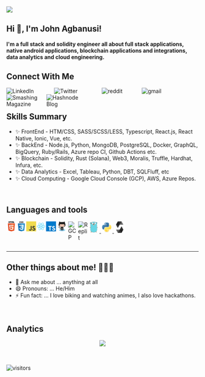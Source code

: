 <img align="center" src="https://i.imgur.com/4ASafy0.png">

## Hi 👋, I'm John Agbanusi!

#### I'm a full stack and solidity engineer all about full stack applications, native android applications, blockchain applications and integrations, data analytics and cloud engineering. 

## Connect With Me

[<img align="left" alt="LinkedIn" width="125px" src="https://img.shields.io/badge/LinkedIn-0077B5?style=for-the-badge&logo=linkedin&logoColor=white" />](https://www.linkedin.com/in/john-a-74a396b8/)
[<img align="left" alt="Twitter" width="125px" src="https://img.shields.io/badge/Twitter-00ACEE?style=for-the-badge&logo=twitter&logoColor=white" />](https://twitter.com/agbanusijohn)
[<img align="left" alt="reddit" width="105px" src="https://img.shields.io/badge/Reddit-FF4500?style=for-the-badge&logo=reddit&logoColor=white" />](https://www.reddit.com/user/Johnny_bosco)
[<img align="left" alt="gmail" width="105px" src="https://img.shields.io/badge/Gmail-D14836?style=for-the-badge&logo=gmail&logoColor=white" />](https://mail.google.com/mail/?view=cm&fs=1&tf=1&to=agbanusijohn@gmail.com)
[<img align="left" alt="Smashing Magazine" width="105px" src="https://www.inclusionhub.com/hubfs/resource%20logos/Smashing%20Magazine%20Logo.jpg" />](https://www.smashingmagazine.com/author/john-agbanusi)
[<img align="left" alt="Hashnode Blog" width="105px" src="https://cdn.hashnode.com/res/hashnode/image/upload/v1592751328987/VzrtgcQNF.jpeg" />](https://hashnode.com/@agbanusi)

<br>
<br>

## Skills Summary
- ✨ FrontEnd - HTM/CSS, SASS/SCSS/LESS, Typescript, React.js, React Native, Ionic, Vue, etc.
- ✨ BackEnd - Node.js, Python, MongoDB, PostgreSQL, Docker, GraphQL, BigQuery, Ruby/Rails, Azure repo CI, Github Actions etc.
- ✨ Blockchain - Solidity, Rust (Solana), Web3, Moralis, Truffle, Hardhat, Infura, etc.
- ✨ Data Analytics - Excel, Tableau, Python, DBT, SQLFluff, etc
- ✨ Cloud Computing - Google Cloud Console (GCP), AWS, Azure Repos.

<br>

## Languages and tools

[<img align="left" alt="HTML5" width="26px" src="https://raw.githubusercontent.com/github/explore/80688e429a7d4ef2fca1e82350fe8e3517d3494d/topics/html/html.png" />](https://github.com/agbanusi?tab=repositories&q=&type=&language=html&sort=)
[<img align="left" alt="CSS3" width="26px" src="https://raw.githubusercontent.com/github/explore/80688e429a7d4ef2fca1e82350fe8e3517d3494d/topics/css/css.png" />](https://github.com/agbanusi?tab=repositories&q=&type=&language=css&sort=)
[<img align="left" alt="JavaScript" width="26px" src="https://raw.githubusercontent.com/github/explore/80688e429a7d4ef2fca1e82350fe8e3517d3494d/topics/javascript/javascript.png" />](https://github.com/agbanusi?tab=repositories&q=&type=&language=javascript&sort=)
[<img align="left" alt="React" width="26px" src="https://raw.githubusercontent.com/github/explore/80688e429a7d4ef2fca1e82350fe8e3517d3494d/topics/react/react.png" />](https://github.com/agbanusi?tab=repositories&q=&type=&language=javascript&sort=)
[<img align="left" alt="Node.js" width="26px" src="https://raw.githubusercontent.com/github/explore/80688e429a7d4ef2fca1e82350fe8e3517d3494d/topics/typescript/typescript.png" />](https://github.com/agbanusi?tab=repositories&q=&type=&language=typescript&sort=)
[<img align="left" alt="GitHub" width="32px" src="https://raw.githubusercontent.com/HemantSachdeva/HemantSachdeva/ItzMe/assets/octocat.png" />](https://www.github.com/agbanusi/)
[<img align="left" alt="GCP" width="26px" src="https://www.vectorlogo.zone/logos/google_cloud/google_cloud-icon.svg" />](https://www.cloudskillsboost.google/public_profiles/ce191bc3-8bb0-4aa1-8229-808b7e179227)
[<img align="left" alt="Replit" width="26px" src="https://img.shields.io/badge/replit-667881?style=for-the-badge&logo=replit&logoColor=white" />](https://replit.com/@agbanusi?path=)
<a href="https://github.com/agbanusi?tab=repositories&q=&type=&language=go&sort=" target="_blank"> 
<img src="https://raw.githubusercontent.com/devicons/devicon/master/icons/go/go-original.svg" alt="Golang" width="30" height="30"/> 
</a> 
<a href="https://github.com/agbanusi?tab=repositories&q=&type=&language=python&sort=" target="_blank"> 
<img src="https://raw.githubusercontent.com/devicons/devicon/master/icons/python/python-original.svg" alt="Python" width="30" height="30"/> 
</a>
<a href="https://github.com/agbanusi?tab=repositories&q=&type=&language=solidity&sort=" target="_blank"> 
<img src="https://raw.githubusercontent.com/devicons/devicon/master/icons/solidity/solidity-original.svg" alt="Solidity" width="30" height="30"/> 
</a>

<br>
<hr>

## Other things about me! 👨🏾‍💻
- 💬 Ask me about ... anything at all
- 😄 Pronouns: ... He/Him
- ⚡ Fun fact: ... I love biking and watching animes, I also love hackathons.

<br>

## Analytics
<p align="center">
<img width="50%" src="https://github-readme-stats.vercel.app/api?username=agbanusi&show_icons=true&theme=algolia&hide_border=true" />
</p>

<br>

![visitors](https://visitor-badge.laobi.icu/badge?page_id=agbanusi)
